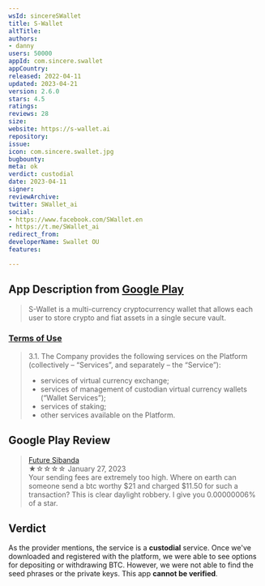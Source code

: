 ```yaml
---
wsId: sincereSWallet
title: S-Wallet
altTitle: 
authors:
- danny
users: 50000
appId: com.sincere.swallet
appCountry: 
released: 2022-04-11
updated: 2023-04-21
version: 2.6.0
stars: 4.5
ratings: 
reviews: 28
size: 
website: https://s-wallet.ai
repository: 
issue: 
icon: com.sincere.swallet.jpg
bugbounty: 
meta: ok
verdict: custodial
date: 2023-04-11
signer: 
reviewArchive: 
twitter: SWallet_ai
social:
- https://www.facebook.com/SWallet.en
- https://t.me/SWallet_ai
redirect_from: 
developerName: Swallet OU
features: 

---
```


## App Description from [Google Play](https://play.google.com/store/apps/details?id=com.sincere.swallet) 

> S-Wallet is a multi-currency cryptocurrency wallet that allows each user to store crypto and fiat assets in a single secure vault. 

### [Terms of Use](https://s-wallet.ai/media/docs/terms_of_use.pdf)

> 3.1. The Company provides the following services on the Platform (collectively – “Services”, and separately – the “Service”):
> - services of virtual currency exchange;
> - services of management of custodian virtual currency wallets (“Wallet Services”);
> - services of staking;
> - other services available on the Platform. 

## Google Play Review

> [Future Sibanda](https://play.google.com/store/apps/details?id=com.sincere.swallet&gl=us)<br>
  ★☆☆☆☆ January 27, 2023 <br>
       Your sending fees are extremely too high. Where on earth can someone send a btc worthy $21 and charged $11.50 for such a transaction? This is clear daylight robbery. I give you 0.00000006% of a star.

## Verdict 

As the provider mentions, the service is a **custodial** service. Once we've downloaded and registered with the platform, we were able to see options for depositing or withdrawing BTC. However, we were not able to find the seed phrases or the private keys. This app **cannot be verified**.
